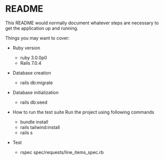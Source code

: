 
# README

This README would normally document whatever steps are necessary to get the
application up and running.

Things you may want to cover:

* Ruby version
  - ruby 3.0.0p0
  - Rails 7.0.4
* Database creation
  - rails db:migrate
* Database initialization
  - rails db:seed
* How to run the test suite
  Run the project using following commands
  - bundle install
  - rails tailwind:install
  - rails s
    
* Test
  - rspec spec/requests/line_items_spec.rb
